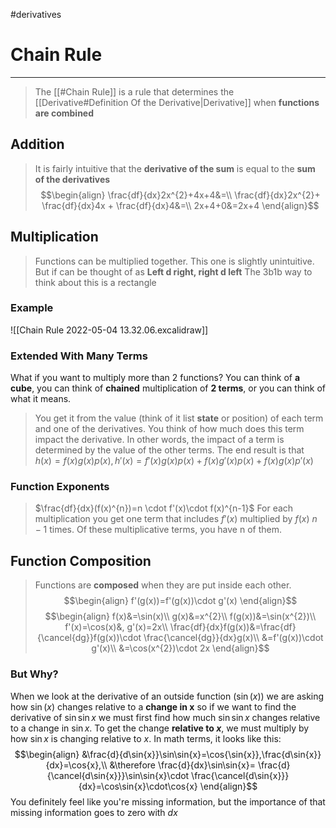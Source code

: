 #derivatives 
# Chain Rule
---
> The [[#Chain Rule]] is a rule that determines the [[Derivative#Definition Of the Derivative|Derivative]] when **functions are combined**

## Addition
> It is fairly intuitive that the **derivative of the sum** is equal to the **sum of the derivatives**
> $$\begin{align}
\frac{df}{dx}2x^{2}+4x+4&=\\
\frac{df}{dx}2x^{2}+ \frac{df}{dx}4x + \frac{df}{dx}4&=\\
2x+4+0&=2x+4
\end{align}$$
## Multiplication
> Functions can be multiplied together. This one is slightly unintuitive. But if can be thought of as **Left d right, right d left**
> The 3b1b way to think about this is a rectangle

### Example
![[Chain Rule 2022-05-04 13.32.06.excalidraw]]
### Extended With Many Terms
What if you want to multiply more than 2 functions?
You can think of **a cube**, you can think of **chained** multiplication of **2 terms**, or you can think of what it means.
> You get it from the value (think of it list **state** or position) of each term and one of the derivatives. You think of how much does this term impact the derivative. In other words, the impact of a term is determined by the value of the other terms.
> The end result is that $h(x)=f(x)g(x)p(x), h'(x)=f'(x)g(x)p(x) +f(x)g'(x)p(x) +f(x)g(x)p'(x)$
### Function Exponents
> $\frac{df}{dx}(f(x)^{n})=n \cdot f'(x)\cdot f(x)^{n-1}$
> For each multiplication you get one term that includes $f'(x)$ multiplied by $f(x)$ $n-1$ times. Of these multiplicative terms, you have n of them. 
## Function Composition
> Functions are **composed** when they are put inside each other.
> $$\begin{align}
f'(g(x))=f'(g(x))\cdot g'(x)
\end{align}$$
$$\begin{align}
f(x)&=\sin(x)\\
g(x)&=x^{2}\\
f(g(x))&=\sin(x^{2})\\
f'(x)=\cos(x)&, g'(x)=2x\\
\frac{df}{dx}f(g(x))&=\frac{df}{\cancel{dg}}f(g(x))\cdot \frac{\cancel{dg}}{dx}g(x)\\
&=f'(g(x))\cdot g'(x)\\
&=\cos(x^{2})\cdot 2x
\end{align}$$
### But Why?
When we look at the derivative of an outside function ($\sin(x)$) we are asking how $\sin(x)$ changes relative to a **change in x** so if we want to find the derivative of $\sin{\sin{x}}$ we must first find how much $\sin{\sin{x}}$ changes relative to a change in $\sin{x}$. To get the change **relative to $x$**, we must multiply by how $\sin{x}$ is changing relative to $x$. In math terms, it looks like this:
$$\begin{align}
&\frac{d}{d\sin{x}}\sin\sin{x}=\cos{\sin{x}},\frac{d\sin{x}}{dx}=\cos{x},\\
&\therefore \frac{d}{dx}\sin\sin{x}= \frac{d}{\cancel{d\sin{x}}}\sin\sin{x}\cdot \frac{\cancel{d\sin{x}}}{dx}=\cos\sin{x}\cdot\cos{x}
\end{align}$$
You definitely feel like you're missing information, but the importance of that missing information goes to zero with $dx$